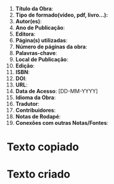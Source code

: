 1. **Título da Obra**:
2. **Tipo de formado(vídeo, pdf, livro...):**
3. **Autor(es)**: 
4. **Ano de Publicação**: 
5. **Editora**: 
6. **Página(s) utilizadas**: 
7. **Número de páginas da obra**: 
8. **Palavras-chave**: 
9. **Local de Publicação**:  
10. **Edição**: 
11. **ISBN**: 
12. **DOI**:
13. **URL**:
14. **Data de Acesso**: [DD-MM-YYYY]
15. **Idioma da Obra**:
16. **Tradutor**: 
17. **Contribuidores**: 
18. **Notas de Rodapé**: 
19. **Conexões com outras Notas/Fontes**: 


# Texto copiado


# Texto criado
